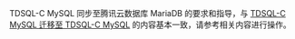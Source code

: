 TDSQL-C MySQL 同步至腾讯云数据库 MariaDB 的要求和指导，与 [TDSQL-C MySQL 迁移至 TDSQL-C MySQL](https://cloud.tencent.com/document/product/571/59962) 的内容基本一致，请参考相关内容进行操作。

